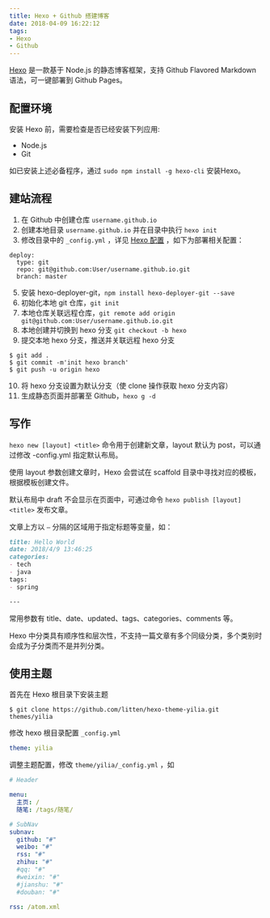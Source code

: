 ```yaml
---
title: Hexo + Github 搭建博客
date: 2018-04-09 16:22:12
tags:
- Hexo
- Github
---
```

[Hexo](https://hexo.io/) 是一款基于 Node.js 的静态博客框架，支持 Github Flavored Markdown 语法，可一键部署到 Github Pages。



## 配置环境

安装 Hexo 前，需要检查是否已经安装下列应用:

* Node.js
* Git

如已安装上述必备程序，通过 `sudo npm install -g hexo-cli` 安装Hexo。


<!--more-->


## 建站流程

1. 在 Github 中创建仓库 `username.github.io`
2. 创建本地目录 `username.github.io` 并在目录中执行 `hexo init`
4. 修改目录中的 `_config.yml` ，详见 [Hexo 配置](https://hexo.io/zh-cn/docs/configuration.html) ，如下为部署相关配置：

```安装 hexo-deployer-git，npm install hexo-deployer-git --save
deploy:
  type: git
  repo: git@github.com:User/username.github.io.git
  branch: master
```

5. 安装 hexo-deployer-git，`npm install hexo-deployer-git --save`
6. 初始化本地 git 仓库，`git init`
7. 本地仓库关联远程仓库，`git remote add origin git@github.com:User/username.github.io.git`
8. 本地创建并切换到 hexo 分支 `git checkout -b hexo` 
9. 提交本地 hexo 分支，推送并关联远程 hexo 分支


```shell
$ git add .
$ git commit -m'init hexo branch'
$ git push -u origin hexo
```

10. 将 hexo 分支设置为默认分支（使 clone 操作获取 hexo 分支内容）
11. 生成静态页面并部署至 Github，`hexo g -d`



## 写作

`hexo new [layout] <title>` 命令用于创建新文章，layout 默认为 post，可以通过修改 -config.yml 指定默认布局。

使用 layout 参数创建文章时，Hexo 会尝试在 scaffold 目录中寻找对应的模板，根据模板创建文件。

默认布局中 draft 不会显示在页面中，可通过命令 `hexo publish [layout] <title>` 发布文章。

文章上方以 `—` 分隔的区域用于指定标题等变量，如：

```markdown
title: Hello World
date: 2018/4/9 13:46:25
categories:
- tech
- java
tags:
- spring

---
```

常用参数有 title、date、updated、tags、categories、comments 等。

Hexo 中分类具有顺序性和层次性，不支持一篇文章有多个同级分类，多个类别时会成为子分类而不是并列分类。



## 使用主题

首先在 Hexo 根目录下安装主题

```shell
$ git clone https://github.com/litten/hexo-theme-yilia.git themes/yilia
```

修改 hexo 根目录配置 `_config.yml`

```yaml
theme: yilia
```

调整主题配置，修改 `theme/yilia/_config.yml` ，如

```yaml
# Header

menu:
  主页: /
  随笔: /tags/随笔/

# SubNav
subnav:
  github: "#"
  weibo: "#"
  rss: "#"
  zhihu: "#"
  #qq: "#"
  #weixin: "#"
  #jianshu: "#"
  #douban: "#"

rss: /atom.xml
```


